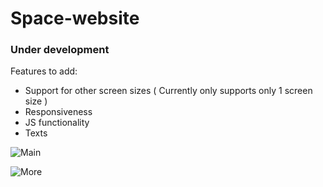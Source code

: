 # Space-website

### Under development

Features to add:
* Support for other screen sizes ( Currently only supports only 1 screen size )
* Responsiveness 
* JS functionality
* Texts


![Main](https://github.com/aantikainen/Space-website/blob/master/Main.png)


![More](https://github.com/aantikainen/Space-website/blob/master/More.png)

